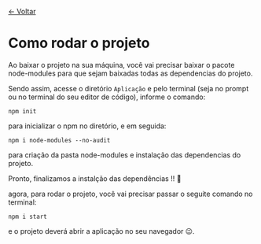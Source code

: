 <a href="https://github.com/Trabalhos-Fatec/consentimento-de-dados">  <- Voltar  </a>


# Como rodar o projeto

Ao baixar o projeto na sua máquina, você vai precisar baixar o pacote node-modules para que sejam baixadas todas as dependencias do projeto.

Sendo assim, acesse o diretório ``Aplicação`` e pelo terminal (seja no prompt ou no terminal do seu editor de código), informe o comando:
 
 ```
 npm init
 ```

para inicializar o npm no diretório, e em seguida:

 ```
npm i node-modules --no-audit 
 ```

para criação da pasta node-modules e instalação das dependencias do projeto.

Pronto, finalizamos a instalção das dependências !! 🎉

agora, para rodar o projeto, você vai precisar passar o seguite comando no terminal:

 ```
npm i start
 ```
 
 e o projeto deverá abrir a aplicação no seu navegador 😉.